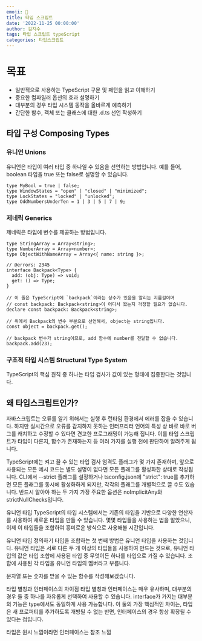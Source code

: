 ```yaml
---
emoji: 🔮
title: 타입 스크립트
date: '2022-11-25 00:00:00'
author: 김지수
tags: 타입 스크립트 typeScript
categories: 타입스크립트
---
```


# 목표
- 일반적으로 사용하는 TypeScript 구문 및 패턴을 읽고 이해하기
- 중요한 컴파일러 옵션의 효과 설명하기
- 대부분의 경우 타입 시스템 동작을 올바르게 예측하기
- 간단한 함수, 객체 또는 클래스에 대한 .d.ts 선언 작성하기

## 타입 구성 Composing Types

### 유니언 Unions
유니언은 타입이 여러 타입 중 하나일 수 있음을 선언하는 방법입니다. 예를 들어, boolean 타입을 true 또는 false로 설명할 수 있습니다.

```
type MyBool = true | false;
type WindowStates = "open" | "closed" | "minimized";
type LockStates = "locked" | "unlocked";
type OddNumbersUnderTen = 1 | 3 | 5 | 7 | 9;
```
### 제네릭 Generics
제네릭은 타입에 변수를 제공하는 방법입니다.

```
type StringArray = Array<string>;
type NumberArray = Array<number>;
type ObjectWithNameArray = Array<{ name: string }>;

// @errors: 2345
interface Backpack<Type> {
  add: (obj: Type) => void;
  get: () => Type;
}

// 이 줄은 TypeScript에 `backpack`이라는 상수가 있음을 알리는 지름길이며
// const backpack: Backpack<string>이 어디서 왔는지 걱정할 필요가 없습니다.
declare const backpack: Backpack<string>;

// 위에서 Backpack의 변수 부분으로 선언해서, object는 string입니다.
const object = backpack.get();

// backpack 변수가 string이므로, add 함수에 number를 전달할 수 없습니다.
backpack.add(23);
```

### 구조적 타입 시스템 Structural Type System
TypeScript의 핵심 원칙 중 하나는 타입 검사가 값이 있는 형태에 집중한다는 것입니다.

## 왜 타입스크립트인가?
자바스크립트는 오류를 알기 위해서는 실행 후 런타임 환경에서 에러를 잡을 수 있습니다. 하지만 실시간으로 오류를 감지하지 못하는 인터프리터 언어의 특성 상 바로 바로 버그를 캐치하고 수정할 수 있다면 견고한 프로그래밍이 가능해 집니다. 이를 타입 스크립트가 타입이 다른지, 함수가 존재하는지 등 여러 가지를 실행 전에 판단하여 알려주게 됩니다.

TypeScript에는 켜고 끌 수 있는 타입 검사 엄격도 플래그가 몇 가지 존재하며, 앞으로 사용되는 모든 예시 코드는 별도 설명이 없다면 모든 플래그를 활성화한 상태로 작성됩니다. CLI에서 --strict 플래그를 설정하거나 tsconfig.json에 "strict": true를 추가하면 모든 플래그를 동시에 활성화하게 되지만, 각각의 플래그를 개별적으로 끌 수도 있습니다. 반드시 알아야 하는 두 가지 가장 주요한 옵션은 noImplicitAny와 strictNullChecks입니다.

유니언 타입
TypeScript의 타입 시스템에서는 기존의 타입을 기반으로 다양한 연산자를 사용하여 새로운 타입을 만들 수 있습니다. 몇몇 타입들을 사용하는 법을 알았으니, 이제 이 타입들을 조합하여 흥미로운 방식으로 사용해볼 시간입니다.

유니언 타입 정의하기
타입을 조합하는 첫 번째 방법은 유니언 타입을 사용하는 것입니다. 유니언 타입은 서로 다른 두 개 이상의 타입들을 사용하여 만드는 것으로, 유니언 타입의 값은 타입 조합에 사용된 타입 중 무엇이든 하나를 타입으로 가질 수 있습니다. 조합에 사용된 각 타입을 유니언 타입의 멤버라고 부릅니다.

문자열 또는 숫자를 받을 수 있는 함수를 작성해보겠습니다.

타입 별칭과 인터페이스의 차이점
타입 별칭과 인터페이스는 매우 유사하며, 대부분의 경우 둘 중 하나를 자유롭게 선택하여 사용할 수 있습니다. interface가 가지는 대부분의 기능은 type에서도 동일하게 사용 가능합니다. 이 둘의 가장 핵심적인 차이는, 타입은 새 프로퍼티를 추가하도록 개방될 수 없는 반면, 인터페이스의 경우 항상 확장될 수 있다는 점입니다.

타입은 원시 느낌이라면 인터페이스는 참조 느낌